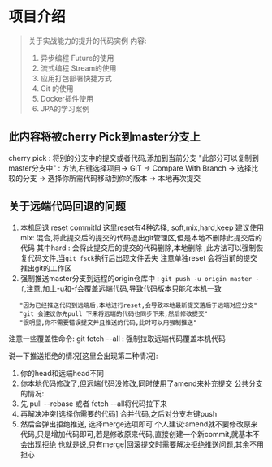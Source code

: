 # 项目介绍
> 关于实战能力的提升的代码实例
> 内容:
> 1. 异步编程 Future的使用
> 2. 流式编程 Stream的使用
> 3. 应用打包部署快捷方式
> 4. Git 的使用
> 5. Docker插件使用 
> 6. JPA的学习案例

## 此内容将被cherry Pick到master分支上
cherry pick : 将别的分支中的提交或者代码,添加到当前分支
"此部分可以复制到master分支中" : 
    方法,右键选择项目-> GIT -> Compare With Branch -> 选择比较的分支 -> 选择你所需代码移动到你的版本 -> 本地再次提交


## 关于远端代码回退的问题
1. 本机回退 reset commitId 
   这里reset有4种选择, soft,mix,hard,keep 
   建议使用mix: 混合,将此提交后的提交的代码退出git管理区,但是本地不删除此提交后的代码 
   其中hard : 会将此提交后的提交的代码删除,本地删除 ,此方法可以强制恢复代码文件,当`git fsck`执行后出现文件丢失 
   注意单独reset 会将当前的提交推出git的工作区
2. 强制推送master分支到远程的origin仓库中 :
   `git push -u origin master -f`,注意,加上-u和-f会覆盖远端代码,导致代码版本只能和本机一致
```
   "因为已经推送代码到远端后,本地进行reset,会导致本地最新提交落后于远端对应分支"
   "git 会建议你先pull 下来将远端的代码也同步下来,然后修改提交"
   "很明显,你不需要错误提交并且推送的代码,此时可以用强制推送"
```

注意一些覆盖性命令: git fetch --all : 强制拉取远端代码覆盖本机代码

说一下推送拒绝的情况[这里会出现第二种情况]:
1. 你的head和远端head不同
2. 你本地代码修改了,但远端代码没修改,同时使用了amend来补充提交
公共分支的情况:
1. 先 pull --rebase 或者 fetch --all将代码拉下来
2. 再解决冲突[选择你需要的代码] 合并代码,之后对分支右键push
3. 然后会弹出拒绝推送, 选择merge选项即可
个人建议:amend就不要修改原来代码,只是增加代码即可,若是修改原来代码,直接创建一个新commit,就基本不会出现拒绝
也就是说,只有merge|回滚提交时需要解决拒绝推送问题,其余不用担心

